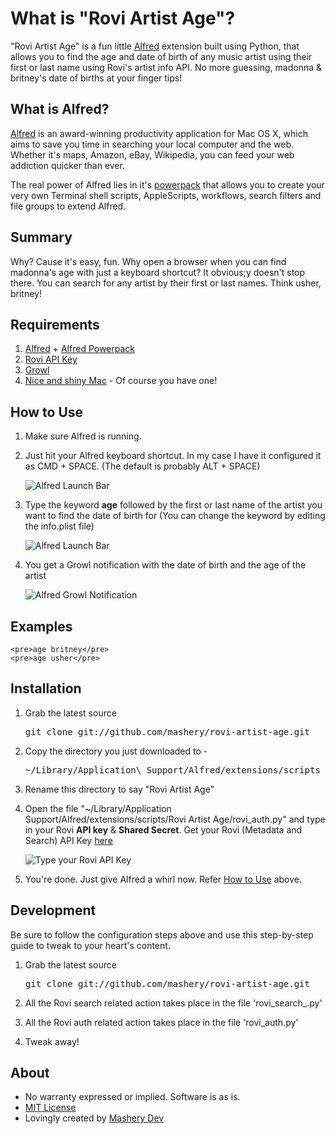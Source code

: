 # What is "Rovi Artist Age"?
 
"Rovi Artist Age" is a fun little [Alfred](http://www.alfredapp.com/) extension built using Python, that allows you to find the age and date of birth of any music artist using their first or last name using Rovi's artist info API. No more guessing, madonna & britney's date of births at your finger tips!

## What is Alfred?
[Alfred](http://alfredapp.com) is an award-winning productivity application for Mac OS X, which aims to save you time in searching your local computer and the web. Whether it's maps, Amazon, eBay, Wikipedia, you can feed your web addiction quicker than ever.

The real power of Alfred lies in it's [powerpack](http://www.alfredapp.com/powerpack/) that allows you to create your very own Terminal shell scripts, AppleScripts, workflows, search filters and file groups to extend Alfred.

## Summary

Why? Cause it's easy, fun. Why open a browser when you can find madonna's age with just a keyboard shortcut? It obvious;y doesn't stop there. You can search for any artist by their first or last names. Think usher, britney!

## Requirements

1. [Alfred](http://www.alfredapp.com/) + [Alfred Powerpack](http://www.alfredapp.com/powerpack/)
2. [Rovi API Key](http://developer.rovicorp.com)
3. [Growl](http://growl.info)
4. [Nice and shiny Mac](http://www.youtube.com/results?search_query=get+a+mac) - Of course you have one!

## How to Use

1. Make sure Alfred is running. 

2. Just hit your Alfred keyboard shortcut. In my case I have it configured it as CMD + SPACE. (The default is probably ALT + SPACE)

	![Alfred Launch Bar](https://github.com/mashery/rovi-artist-age/raw/master/images/alfred_launch_bar.png)
	
3. Type the keyword **age** followed by the first or last name of the artist you want to find the date of birth for (You can change the keyword by editing the info.plist file)

	![Alfred Launch Bar](https://github.com/mashery/rovi-artist-age/raw/master/images/alfred_launch_bar_fill.png)	
	
4. You get a Growl notification with the date of birth and the age of the artist

	![Alfred Growl Notification](https://github.com/mashery/rovi-artist-age/raw/master/images/alfred_growl.png)


## Examples ##
	<pre>age britney</pre>
	<pre>age usher</pre>

## Installation

	
1. Grab the latest source
	<pre>git clone git://github.com/mashery/rovi-artist-age.git</pre>

2. Copy the directory you just downloaded to -
	<pre>~/Library/Application\ Support/Alfred/extensions/scripts</pre>

3. Rename this directory to say "Rovi Artist Age"	

4. Open the file "~/Library/Application Support/Alfred/extensions/scripts/Rovi Artist Age/rovi_auth.py" and type in your Rovi **API key** & **Shared Secret**. Get your Rovi (Metadata and Search) API Key [here](http://developer.rovicorp.com)

	![Type your Rovi API Key](https://github.com/mashery/rovi-artist-age/raw/master/images/rovi_api_key.png)

5. You're done. Just give Alfred a whirl now. Refer [How to Use](#how-to-use) above.

## Development

Be sure to follow the configuration steps above and use this step-by-step guide to tweak to your heart's content.

1. Grab the latest source
	<pre>git clone git://github.com/mashery/rovi-artist-age.git</pre>

2. All the Rovi search related action takes place in the file 'rovi\_search\_.py'

3. All the Rovi auth related action takes place in the file 'rovi_auth.py'

4. Tweak away!


## About 

* No warranty expressed or implied.  Software is as is.
* [MIT License](http://www.opensource.org/licenses/mit-license.html)
* Lovingly created by [Mashery Dev](http://dev.mashery.com)